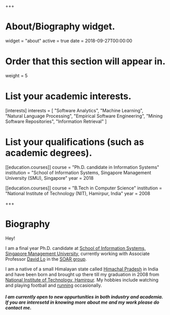 +++
# About/Biography widget.
widget = "about"
active = true
date = 2018-09-27T00:00:00

# Order that this section will appear in.
weight = 5

# List your academic interests.
[interests]
  interests = [
     "Software Analytics",
     "Machine Learning",   
    "Natural Language Processing",
    "Empirical Software Engineering",
    "Mining Software Repositories",
    "Information Retrieval"
      ]

# List your qualifications (such as academic degrees).
[[education.courses]]
  course = "Ph.D. candidate in Information Systems"
  institution = "School of Information Systems, Singapore Management University (SMU), Singapore"
  year = 2018

[[education.courses]]
  course = "B.Tech in Computer Science"
  institution = "National Institute of Technology (NIT), Hamirpur, India"
  year = 2008
 
+++

# Biography

Hey!

I am a final year Ph.D. candidate at [School of Information Systems, Singapore Management University](https://sis.smu.edu.sg/), currently working with Associate Professor [David Lo](http://www.mysmu.edu/faculty/davidlo/) in the [SOAR group](https://soarsmu.github.io/).

I am a native of  a small Himalayan state called [Himachal Pradesh](https://en.wikipedia.org/wiki/Himachal_Pradesh) in India and have been born and brought up there till my graduation in 2008 from  [National Institute of Technology, Hamirpur](http://nith.ac.in/). My hobbies include watching and playing football and [running](https://www.strava.com/athletes/18520965) occasionally.

##### I am currently open to new oppurtunities in both industry and academia. If you are interesetd in knowing more about me and my work please do contact me. 